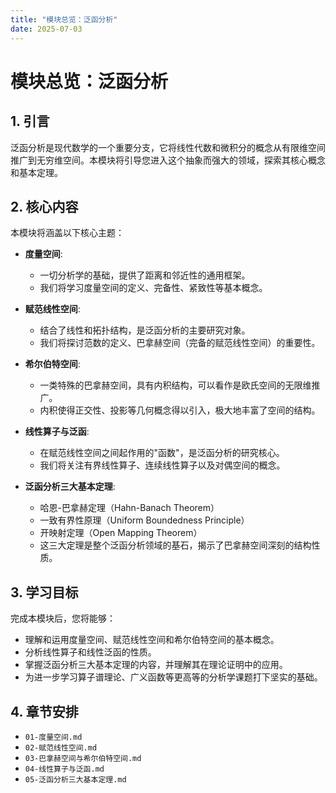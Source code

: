 ```yaml
---
title: "模块总览：泛函分析"
date: 2025-07-03
---
```


# 模块总览：泛函分析

## 1. 引言

泛函分析是现代数学的一个重要分支，它将线性代数和微积分的概念从有限维空间推广到无穷维空间。本模块将引导您进入这个抽象而强大的领域，探索其核心概念和基本定理。

## 2. 核心内容

本模块将涵盖以下核心主题：

-   **度量空间**:
    -   一切分析学的基础，提供了距离和邻近性的通用框架。
    -   我们将学习度量空间的定义、完备性、紧致性等基本概念。

-   **赋范线性空间**:
    -   结合了线性和拓扑结构，是泛函分析的主要研究对象。
    -   我们将探讨范数的定义、巴拿赫空间（完备的赋范线性空间）的重要性。

-   **希尔伯特空间**:
    -   一类特殊的巴拿赫空间，具有内积结构，可以看作是欧氏空间的无限维推广。
    -   内积使得正交性、投影等几何概念得以引入，极大地丰富了空间的结构。

-   **线性算子与泛函**:
    -   在赋范线性空间之间起作用的"函数"，是泛函分析的研究核心。
    -   我们将关注有界线性算子、连续线性算子以及对偶空间的概念。

-   **泛函分析三大基本定理**:
    -   哈恩-巴拿赫定理（Hahn-Banach Theorem）
    -   一致有界性原理（Uniform Boundedness Principle）
    -   开映射定理（Open Mapping Theorem）
    -   这三大定理是整个泛函分析领域的基石，揭示了巴拿赫空间深刻的结构性质。

## 3. 学习目标

完成本模块后，您将能够：

-   理解和运用度量空间、赋范线性空间和希尔伯特空间的基本概念。
-   分析线性算子和线性泛函的性质。
-   掌握泛函分析三大基本定理的内容，并理解其在理论证明中的应用。
-   为进一步学习算子谱理论、广义函数等更高等的分析学课题打下坚实的基础。

## 4. 章节安排

-   `01-度量空间.md`
-   `02-赋范线性空间.md`
-   `03-巴拿赫空间与希尔伯特空间.md`
-   `04-线性算子与泛函.md`
-   `05-泛函分析三大基本定理.md` 